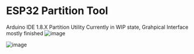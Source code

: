 # ESP32 Partition Tool
 Arduino IDE 1.8.X Partition Utility
Currently in WIP state, Grahpical Interface mostly finished
![image](https://github.com/serifpersia/esp32partitiontool/assets/62844718/8724d57c-ebb5-404f-97f1-fe09134f53b5)

![image](https://github.com/serifpersia/esp32partitiontool/assets/62844718/8c008dca-ccf8-467c-ae6f-fc2ac45e16cf)
